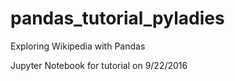 # pandas_tutorial_pyladies
Exploring Wikipedia with Pandas

Jupyter Notebook for tutorial on 9/22/2016
